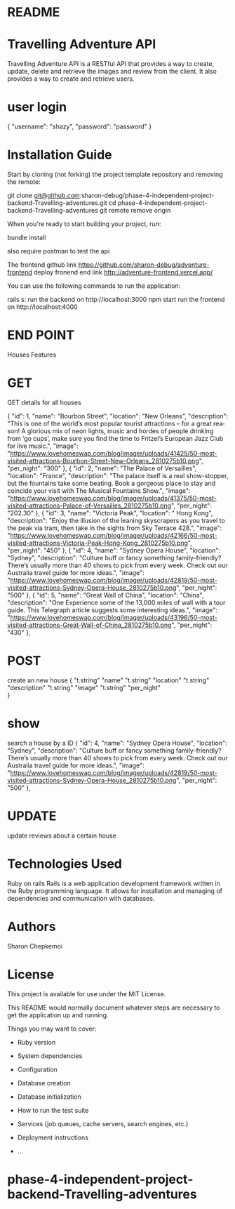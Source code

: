 # README
# Travelling Adventure  API

Travelling Adventure API is a RESTful API that provides a way to  create, update, delete and retrieve the images and review from the client. It also provides a way to create and retrieve users.


# user login

{
  "username": "shazy",
  "password": "password"
}

 # Installation Guide

Start by cloning (not forking) the project template repository and removing the remote:

git clone git@github.com:sharon-debug/phase-4-independent-project-backend-Travelling-adventures.git
cd phase-4-independent-project-backend-Travelling-adventures
git remote remove origin


When you're ready to start building your project, run:

bundle install

also require postman to test the api

The frontend github link https://github.com/sharon-debug/adventure-frontend
deploy fronend end link http://adventure-frontend.vercel.app/


You can use the following commands to run the application:

rails s: run the backend on http://localhost:3000
npm start run the frontend on http://localhost:4000
 

 # END POINT 

  Houses Features

 # GET

 GET details for all houses

 {
        "id": 1,
        "name": "Bour­bon Street",
        "location": "New Orleans",
        "description": "This is one of the world’s most pop­u­lar tourist attrac­tions – for a great rea­son! A glo­ri­ous mix of neon lights, music and hordes of peo­ple drink­ing from ​‘go cups’, make sure you find the time to Fritzel’s Euro­pean Jazz Club for live music.",
        "image": "https://www.lovehomeswap.com/blog/imager/uploads/41425/50-most-visited-attractions-Bourbon-Street-New-Orleans_2810275b10.png",
        "per_night": "300"
    },
    {
        "id": 2,
        "name": "The Palace of Ver­sailles",
        "location": "France",
        "description": "The palace itself is a real show-stop­per, but the foun­tains take some beat­ing. Book a gor­geous place to stay and coin­cide your vis­it with The Musi­cal Foun­tains Show.",
        "image": "https://www.lovehomeswap.com/blog/imager/uploads/41375/50-most-visited-attractions-Palace-of-Versailles_2810275b10.png",
        "per_night": "202.30"
    },
    {
        "id": 3,
        "name": "Vic­to­ria Peak",
        "location": " Hong Kong",
        "description": "Enjoy the illu­sion of the lean­ing sky­scrap­ers as you trav­el to the peak via tram, then take in the sights from Sky Ter­race 428.",
        "image": "https://www.lovehomeswap.com/blog/imager/uploads/42166/50-most-visited-attractions-Victoria-Peak-Hong-Kong_2810275b10.png",
        "per_night": "450"
    },
    {
        "id": 4,
        "name": "Syd­ney Opera House",
        "location": "Sydney",
        "description": "Cul­ture buff or fan­cy some­thing fam­i­ly-friend­ly? There’s usu­al­ly more than 40 shows to pick from every week. Check out our Aus­tralia trav­el guide for more ideas.",
        "image": "https://www.lovehomeswap.com/blog/imager/uploads/42819/50-most-visited-attractions-Sydney-Opera-House_2810275b10.png",
        "per_night": "500"
    },
    {
        "id": 5,
        "name": "Great Wall of China",
        "location": "China",
        "description": "One Expe­ri­ence some of the 13,000 miles of wall with a tour guide. This Tele­graph arti­cle sug­gests some inter­est­ing ideas.",
        "image": "https://www.lovehomeswap.com/blog/imager/uploads/43196/50-most-visited-attractions-Great-Wall-of-China_2810275b10.png",
        "per_night": "430"
    },

 # POST

 create an new house
    {
    "t.string" "name"
    "t.string" "location"
    "t.string" "description"
    "t.string" "image"
    "t.string"   "per_night"  
    }
 
 # show 

 search a house by a ID
 {
        "id": 4,
        "name": "Syd­ney Opera House",
        "location": "Sydney",
        "description": "Cul­ture buff or fan­cy some­thing fam­i­ly-friend­ly? There’s usu­al­ly more than 40 shows to pick from every week. Check out our Aus­tralia trav­el guide for more ideas.",
        "image": "https://www.lovehomeswap.com/blog/imager/uploads/42819/50-most-visited-attractions-Sydney-Opera-House_2810275b10.png",
        "per_night": "500"
    },

 # UPDATE 

 update reviews about a certain house




# Technologies Used


Ruby on rails Rails is a web application development framework written in the Ruby programming language. It allows for installation and managing of dependencies and communication with databases.

# Authors
Sharon Chepkemoi


# License
This project is available for use under the MIT License.




































This README would normally document whatever steps are necessary to get the
application up and running.

Things you may want to cover:

* Ruby version

* System dependencies

* Configuration

* Database creation

* Database initialization

* How to run the test suite

* Services (job queues, cache servers, search engines, etc.)

* Deployment instructions

* ...
# phase-4-independent-project-backend-Travelling-adventures
